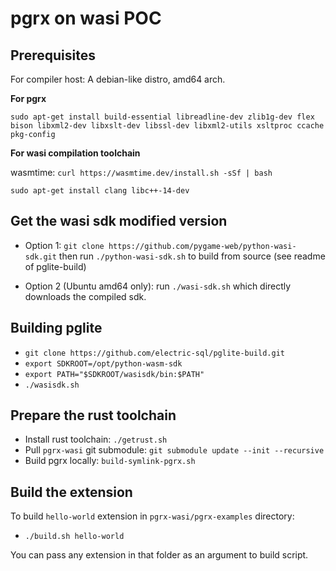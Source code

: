 # pgrx on wasi POC

## Prerequisites

For compiler host: A debian-like distro, amd64 arch.

**For pgrx**

`sudo apt-get install build-essential libreadline-dev zlib1g-dev flex bison libxml2-dev libxslt-dev libssl-dev libxml2-utils xsltproc ccache pkg-config`

**For wasi compilation toolchain**

wasmtime: `curl https://wasmtime.dev/install.sh -sSf | bash`

`sudo apt-get install clang libc++-14-dev`


## Get the wasi sdk modified version

- Option 1: `git clone https://github.com/pygame-web/python-wasi-sdk.git` then run `./python-wasi-sdk.sh` to build from source (see readme of pglite-build)

- Option 2 (Ubuntu amd64 only): run `./wasi-sdk.sh` which directly downloads the compiled sdk.

## Building pglite

- `git clone https://github.com/electric-sql/pglite-build.git`
- `export SDKROOT=/opt/python-wasm-sdk`
- `export PATH="$SDKROOT/wasisdk/bin:$PATH"`
- `./wasisdk.sh`

## Prepare the rust toolchain

- Install rust toolchain: `./getrust.sh`
- Pull `pgrx-wasi` git submodule: `git submodule update --init --recursive`
- Build pgrx locally: `build-symlink-pgrx.sh`

## Build the extension

To build `hello-world` extension in `pgrx-wasi/pgrx-examples` directory:

- `./build.sh hello-world`

You can pass any extension in that folder as an argument to build script.